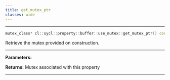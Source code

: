 ```yaml
---
title: get_mutex_ptr
classes: wide
---
```



---

```cpp
mutex_class* cl::sycl::property::buffer::use_mutex::get_mutex_ptr() const
```


Retrieve the mutex provided on construction. 


---
**Parameters:**

**Returns:** Mutex associated with this property 

---
